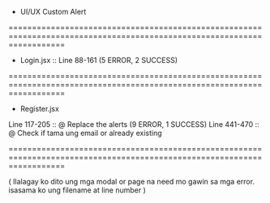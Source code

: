 *   UI/UX Custom Alert

========================================================================================================================

-   Login.jsx          ::           Line 88-161 (5 ERROR, 2 SUCCESS)

========================================================================================================================

-   Register.jsx

Line 117-205           ::            @ Replace the alerts (9 ERROR, 1 SUCCESS)
Line 441-470           ::            @ Check if tama ung email or already existing

========================================================================================================================



( Ilalagay ko dito ung mga modal or page na need mo gawin sa mga error. isasama ko ung filename at line number )
